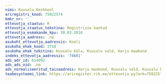 ```yaml
---
nimi: Kuusalu Keskkool
ariregistri_kood: 75022574
kmkr_nr: ''
ettevotja_staatus: R
ettevotja_staatus_tekstina: Registrisse kantud
ettevotja_esmakande_kpv: 30.03.2016
ettevotja_aadress: .na
asukoht_ettevotja_aadressis: Kooli
asukoha_ehak_kood: 3718
asukoha_ehak_tekstina: Kuusalu küla, Kuusalu vald, Harju maakond
indeks_ettevotja_aadressis: '74601'
ads_adr_id: 614092
ads_ads_oid: .na
ads_normaliseeritud_taisaadress: Harju maakond, Kuusalu vald, Kuusalu küla, Kooli
teabesysteemi_link: https://ariregister.rik.ee/ettevotja.py?ark=75022574&ref=rekvisiidid
---
```


